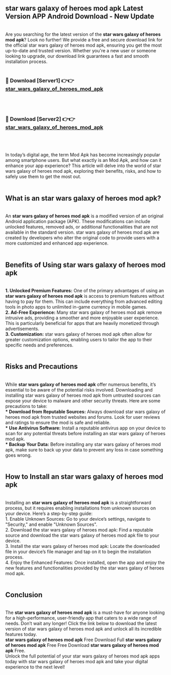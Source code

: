 ## star wars galaxy of heroes mod apk Latest Version APP Android Download - New Update
<br>
Are you searching for the latest version of the <strong>star wars galaxy of heroes mod apk</strong>? Look no further! We provide a free and secure download link for the official star wars galaxy of heroes mod apk, ensuring you get the most up-to-date and trusted version. Whether you're a new user or someone looking to upgrade, our download link guarantees a fast and smooth installation process.
<br>
<br>
<h3>🔴 Download [Server1] 👉👉 <a href="https://modyolo.store/star+wars+galaxy+of+heroes+mod+apk">star_wars_galaxy_of_heroes_mod_apk</a></h3><br>
<br>
<h3>🔴 Download [Server2] 👉👉 <a href="https://modyolo.store/star+wars+galaxy+of+heroes+mod+apk">star_wars_galaxy_of_heroes_mod_apk</a></h3><br>
<br>
<br>
In today’s digital age, the term Mod Apk has become increasingly popular among smartphone users. But what exactly is an Mod Apk, and how can it enhance your app experience? This article will delve into the world of star wars galaxy of heroes mod apk, exploring their benefits, risks, and how to safely use them to get the most out.
<br>
<br>
<h2>What is an star wars galaxy of heroes mod apk?</h2>
<br>
An <strong>star wars galaxy of heroes mod apk</strong> is a modified version of an original Android application package (APK). These modifications can include unlocked features, removed ads, or additional functionalities that are not available in the standard version. star wars galaxy of heroes mod apk are created by developers who alter the original code to provide users with a more customized and enhanced app experience.
<br>
<br>
<h2>Benefits of Using star wars galaxy of heroes mod apk</h2>
<br>
<strong> 1. Unlocked Premium Features:</strong> One of the primary advantages of using an <strong>star wars galaxy of heroes mod apk</strong> is access to premium features without having to pay for them. This can include everything from advanced editing tools in photo apps to unlimited in-game currency in mobile games.
<br>
<strong> 2. Ad-Free Experience:</strong> Many star wars galaxy of heroes mod apk remove intrusive ads, providing a smoother and more enjoyable user experience. This is particularly beneficial for apps that are heavily monetized through advertisements.
<br>
<strong> 3. Customization:</strong> star wars galaxy of heroes mod apk often allow for greater customization options, enabling users to tailor the app to their specific needs and preferences.
<br>
<br>
<h2>Risks and Precautions</h2>
<br>
While <strong>star wars galaxy of heroes mod apk</strong> offer numerous benefits, it’s essential to be aware of the potential risks involved. Downloading and installing star wars galaxy of heroes mod apk from untrusted sources can expose your device to malware and other security threats. Here are some precautions to take:
<br>
<strong> * Download from Reputable Sources:</strong> Always download star wars galaxy of heroes mod apk from trusted websites and forums. Look for user reviews and ratings to ensure the mod is safe and reliable.
<br>
<strong> * Use Antivirus Software:</strong> Install a reputable antivirus app on your device to scan for any potential threats before installing an star wars galaxy of heroes mod apk.
<br>
<strong> * Backup Your Data:</strong> Before installing any star wars galaxy of heroes mod apk, make sure to back up your data to prevent any loss in case something goes wrong.
<br>
<br>
<h2>How to Install an star wars galaxy of heroes mod apk</h2>
<br>
Installing an <strong>star wars galaxy of heroes mod apk</strong> is a straightforward process, but it requires enabling installations from unknown sources on your device. Here’s a step-by-step guide:
<br>
 1. Enable Unknown Sources: Go to your device’s settings, navigate to "Security," and enable "Unknown Sources".
<br>
 2. Download the star wars galaxy of heroes mod apk: Find a reputable source and download the star wars galaxy of heroes mod apk file to your device.
<br>
 3. Install the star wars galaxy of heroes mod apk: Locate the downloaded file in your device’s file manager and tap on it to begin the installation process.
<br>
 4. Enjoy the Enhanced Features: Once installed, open the app and enjoy the new features and functionalities provided by the star wars galaxy of heroes mod apk.
<br>
<br>
<h2><strong>Conclusion</strong></h2>
<br>
The <strong>star wars galaxy of heroes mod apk</strong> is a must-have for anyone looking for a high-performance, user-friendly app that caters to a wide range of needs. Don’t wait any longer! Click the link below to download the latest version of star wars galaxy of heroes mod apk and unlock all its incredible features today.
<br>
<strong>star wars galaxy of heroes mod apk</strong> Free Download Full <strong>star wars galaxy of heroes mod apk</strong> Free Free Download <strong>star wars galaxy of heroes mod apk</strong> Free.
<br>
Unlock the full potential of your star wars galaxy of heroes mod apk apps today with star wars galaxy of heroes mod apk and take your digital experience to the next level!
